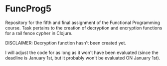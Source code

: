 # FuncProg5
Repository for the fifth and final assignment of the Functional Programming course. Task pertains to the creation of decryption and encryption functions for a rail fence cypher in Clojure.

DISCLAIMER: Decryption function hasn't been created yet.

I will adjust the code for as long as it won't have been evaluated (since the deadline is January 1st, but it probably won't be evaluated ON January 1st).
